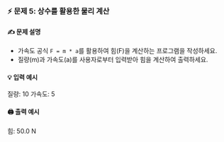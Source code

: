 ### ⚡ **문제 5: 상수를 활용한 물리 계산**

#### ✍ **문제 설명**
- 가속도 공식 `F = m * a`를 활용하여 힘(F)을 계산하는 프로그램을 작성하세요.
- 질량(m)과 가속도(a)를 사용자로부터 입력받아 힘을 계산하여 출력하세요.

#### 💡 **입력 예시**
질량: 10 가속도: 5



#### 🖨 **출력 예시**
힘: 50.0 N